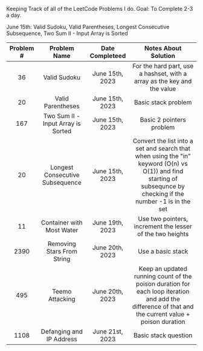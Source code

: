 Keeping Track of all of the LeetCode Problems I do.
Goal: To Complete 2-3 a day.

June 15th: Valid Sudoku, Valid Parentheses, Longest Consecutive Subsequence, Two Sum II - Input Array is Sorted

| Problem # | Problem Name | Date Completeed | Notes About Solution |
| :-------: | :----------: | :-------------: | :------------------: |
| 36 | Valid Sudoku | June 15th, 2023 | For the hard part, use a hashset, with a array as the key and the value |
| 20 | Valid Parentheses | June 15th, 2023 | Basic stack problem |
| 167 | Two Sum II - Input Array is Sorted | June 15th, 2023 | Basic 2 pointers problem |
| 20 | Longest Consecutive Subsequence | June 15th, 2023 | Convert the list into a set and search that when using the "in" keyword (O(n) vs O(1)) and find starting of subsequnce by checking if the number -1 is in the set |
| 11 | Container with Most Water | June 19th, 2023 | Use two pointers, increment the lesser of the two heights
| 2390 | Removing Stars From String | June 20th, 2023 | Use a basic stack
| 495 | Teemo Attacking | June 20th, 2023 | Keep an updated running count of the poison duration for each loop iteration and add the difference of that and the current value + poison duration
| 1108 | Defanging and IP Address | June 21st, 2023 | Basic stack question
